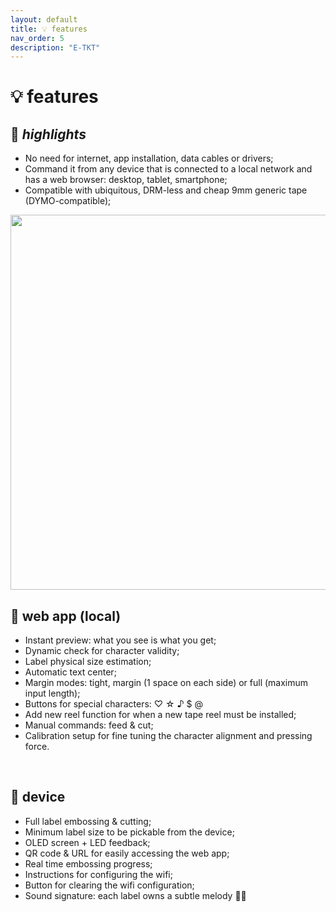 ```yaml
---
layout: default
title: 💡 features
nav_order: 5
description: "E-TKT"
---
```


# 💡 **features**

## 🌟 *highlights*
- No need for internet, app installation, data cables or drivers;
- Command it from any device that is connected to a local network and has a web browser: desktop, tablet, smartphone;
- Compatible with ubiquitous, DRM-less and cheap 9mm generic tape (DYMO-compatible);

<img src="https://user-images.githubusercontent.com/15098003/194381898-ce36482a-8fbb-4b75-ae36-58ca9c9a64b1.gif" height="600">

## 📱 web app (local)

- Instant preview: what you see is what you get;
- Dynamic check for character validity;
- Label physical size estimation;
- Automatic text center;
- Margin modes: tight, margin (1 space on each side) or full (maximum input length);
- Buttons for special characters: ♡  ☆  ♪  $ @
- Add new reel function for when a new tape reel must be installed;
- Manual commands: feed & cut;
- Calibration setup for fine tuning the character alignment and pressing force.

<br>

## 🔌 device

- Full label embossing & cutting;
- Minimum label size to be pickable from the device;
- OLED screen + LED feedback;
- QR code & URL for easily accessing the web app;
- Real time embossing progress;
- Instructions for configuring the wifi;
- Button for clearing the wifi configuration;
- Sound signature: each label owns a subtle melody 🐰🥚

<br>
